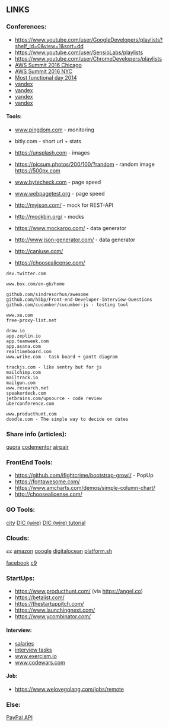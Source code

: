 LINKS
-

### Conferences:

* https://www.youtube.com/user/GoogleDevelopers/playlists?shelf_id=0&view=1&sort=dd
* https://www.youtube.com/user/SensioLabs/playlists
* https://www.youtube.com/user/ChromeDevelopers/playlists
* [AWS Summit 2016 Chicago](https://www.youtube.com/watch?v=Jvg_SsNyR00&list=PLhr1KZpdzukc2_5o7YTT7e2dlKBEKR1ez)
* [AWS Summit 2016 NYC](https://www.youtube.com/watch?v=b7yqd7z1RBQ&t=29s)
* [Most functional day 2014](http://frameworksdays.com/event/most-functional-day/page/program)
* [yandex](http://habrahabr.ru/company/yandex/blog/208120/)
* [yandex](http://habrahabr.ru/company/yandex/blog/208244/)
* [yandex](http://shad.yandex.ru/lectures/)
* [yandex](http://shad.yandex.ru/lectures/algorithms.xml)

#### Tools:

* www.pingdom.com - monitoring
* bitly.com - short url + stats
* https://unsplash.com - images
* https://picsum.photos/200/100/?random - random image
https://500px.com

* www.bytecheck.com - page speed
* www.webpagetest.org - page speed

* http://myjson.com/ - mock for REST-API
* http://mockbin.org/ - mocks
* https://www.mockaroo.com/ - data generator
* http://www.json-generator.com/ - data generator

* http://caniuse.com/
* https://choosealicense.com/

````
dev.twitter.com

www.box.com/en-gb/home

github.com/sindresorhus/awesome
github.com/h5bp/Front-end-Developer-Interview-Questions
github.com/cucumber/cucumber-js - testing tool

www.xe.com
free-proxy-list.net

draw.io
app.zeplin.io
app.teamweek.com
app.asana.com
realtimeboard.com
www.wrike.com - task board + gantt diagram

trackjs.com - like sentry but for js
mailchimp.com
mailtrack.io
mailgun.com
www.research.net
speakerdeck.com
jetbrains.com/upsource - code review
uberconference.com

www.producthunt.com
doodle.com - The simple way to decide on dates
````

### Share info (articles):

[quora](https://www.quora.com/)
[codementor](https://www.codementor.io/)
[airpair](https://www.airpair.com/)

### FrontEnd Tools:

* https://github.com/ifightcrime/bootstrap-growl/ - PopUp
* https://fontawesome.com/
* https://www.amcharts.com/demos/simple-column-chart/
* http://choosealicense.com/

### GO Tools:

[city](https://go-city.github.io/#/github.com/cn007b/monitoring)
[DIC (wire)](https://github.com/google/go-cloud/tree/master/wire)
[DIC (wire) tutorial](https://github.com/google/go-cloud/tree/master/samples/wire)

### Clouds:

💵:
[amazon](https://aws.amazon.com/)
[google](https://cloud.google.com/)
[digitalocean](https://www.digitalocean.com/)
[platform.sh](https://platform.sh/)

[facebook](https://code.facebook.com/projects/)
[c9](https://c9.io)

### StartUps:

* https://www.producthunt.com/ (via https://angel.co)
* https://betalist.com/
* https://thestartuppitch.com/
* https://www.launchingnext.com/
* https://www.ycombinator.com/

#### Interview:

* [salaries](https://www.levels.fyi/SE/Google/Facebook/Microsoft)
* [interview tasks](https://leetcode.com/problemset/top-interview-questions/)
* www.exercism.io
* www.codewars.com

#### Job:

* https://www.welovegolang.com/jobs/remote

### Else:

[PayPal API](https://developer.paypal.com/docs/api/)
